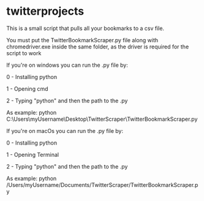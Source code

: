 # twitterprojects

This is a small script that pulls all your bookmarks to a csv file.

You must put the TwitterBookmarkScraper.py file along with chromedriver.exe inside the same folder, as the driver is required for the script to work


If you're on windows you can run the .py file by:

0 - Installing python

1 - Opening cmd

2 - Typing "python" and then the path to the .py

As example: python C:\Users\myUsername\Desktop\TwitterScraper\TwitterBookmarkScraper.py


If you're on macOs you can run the .py file by:

0 - Installing python

1 - Opening Terminal

2 - Typing "python" and then the path to the .py

As example: python /Users/myUsername/Documents/TwitterScraper/TwitterBookmarkScraper.py
